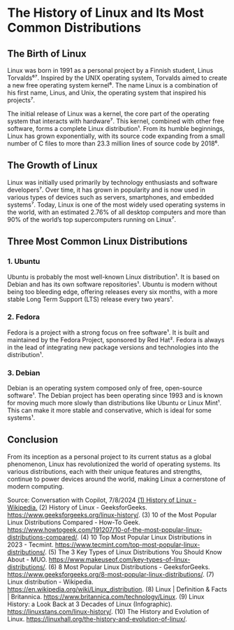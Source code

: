 # The History of Linux and Its Most Common Distributions

## The Birth of Linux

Linux was born in 1991 as a personal project by a Finnish student, Linus Torvalds⁶⁷. Inspired by the UNIX operating system, Torvalds aimed to create a new free operating system kernel⁶. The name Linux is a combination of his first name, Linus, and Unix, the operating system that inspired his projects⁷.

The initial release of Linux was a kernel, the core part of the operating system that interacts with hardware⁷. This kernel, combined with other free software, forms a complete Linux distribution¹. From its humble beginnings, Linux has grown exponentially, with its source code expanding from a small number of C files to more than 23.3 million lines of source code by 2018⁶.

## The Growth of Linux

Linux was initially used primarily by technology enthusiasts and software developers⁷. Over time, it has grown in popularity and is now used in various types of devices such as servers, smartphones, and embedded systems⁷. Today, Linux is one of the most widely used operating systems in the world, with an estimated 2.76% of all desktop computers and more than 90% of the world’s top supercomputers running on Linux⁷.

## Three Most Common Linux Distributions

### 1. Ubuntu

Ubuntu is probably the most well-known Linux distribution¹. It is based on Debian and has its own software repositories¹. Ubuntu is modern without being too bleeding edge, offering releases every six months, with a more stable Long Term Support (LTS) release every two years¹.

### 2. Fedora

Fedora is a project with a strong focus on free software¹. It is built and maintained by the Fedora Project, sponsored by Red Hat². Fedora is always in the lead of integrating new package versions and technologies into the distribution¹.

### 3. Debian

Debian is an operating system composed only of free, open-source software¹. The Debian project has been operating since 1993 and is known for moving much more slowly than distributions like Ubuntu or Linux Mint¹. This can make it more stable and conservative, which is ideal for some systems¹.

## Conclusion

From its inception as a personal project to its current status as a global phenomenon, Linux has revolutionized the world of operating systems. Its various distributions, each with their unique features and strengths, continue to power devices around the world, making Linux a cornerstone of modern computing.

Source: Conversation with Copilot, 7/8/2024
[(1) History of Linux - Wikipedia.](https://en.wikipedia.org/wiki/History_of_Linux.)
(2) History of Linux - GeeksforGeeks. https://www.geeksforgeeks.org/linux-history/.
(3) 10 of the Most Popular Linux Distributions Compared - How-To Geek. https://www.howtogeek.com/191207/10-of-the-most-popular-linux-distributions-compared/.
(4) 10 Top Most Popular Linux Distributions in 2023 - Tecmint. https://www.tecmint.com/top-most-popular-linux-distributions/.
(5) The 3 Key Types of Linux Distributions You Should Know About - MUO. https://www.makeuseof.com/key-types-of-linux-distributions/.
(6) 8 Most Popular Linux Distributions - GeeksforGeeks. https://www.geeksforgeeks.org/8-most-popular-linux-distributions/.
(7) Linux distribution - Wikipedia. https://en.wikipedia.org/wiki/Linux_distribution.
(8) Linux | Definition & Facts | Britannica. https://www.britannica.com/technology/Linux.
(9) Linux History: a Look Back at 3 Decades of Linux (Infographic). https://linuxstans.com/linux-history/.
(10) The History and Evolution of Linux. https://linuxhall.org/the-history-and-evolution-of-linux/.